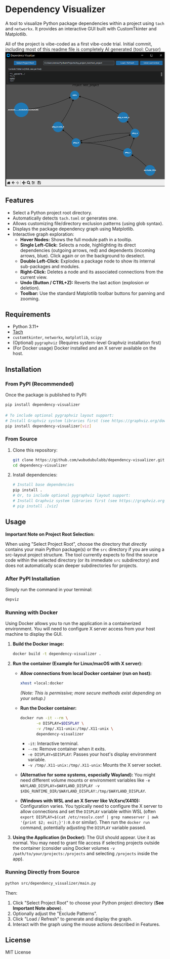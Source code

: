 # Dependency Visualizer

A tool to visualize Python package dependencies within a project using `tach` and `networkx`. It provides an interactive GUI built with CustomTkinter and Matplotlib.

All of the project is vibe-coded as a first vibe-code trial. Initial commit, including most of this readme file is completely AI generated (tool: Cursor)
![Dependency visualizer sample screenshot](images/sample_screenshot.PNG)

## Features

*   Select a Python project root directory.
*   Automatically detects `tach.toml` or generates one.
*   Allows customizing file/directory exclusion patterns (using glob syntax).
*   Displays the package dependency graph using Matplotlib.
*   Interactive graph exploration:
    *   **Hover Nodes:** Shows the full module path in a tooltip.
    *   **Single Left-Click:** Selects a node, highlighting its direct dependencies (outgoing arrows, red) and dependents (incoming arrows, blue). Click again or on the background to deselect.
    *   **Double Left-Click:** Explodes a package node to show its internal sub-packages and modules.
    *   **Right-Click:** Deletes a node and its associated connections from the current view.
    *   **Undo (Button / CTRL+Z):** Reverts the last action (explosion or deletion).
    *   **Toolbar:** Use the standard Matplotlib toolbar buttons for panning and zooming.

## Requirements

*   Python 3.11+
*   [Tach](https://github.com/Polyconseil/tach)
*   `customtkinter`, `networkx`, `matplotlib`, `scipy`
*   (Optional) `pygraphviz` (Requires system-level Graphviz installation first)
*   (For Docker usage) Docker installed and an X server available on the host.

## Installation

### From PyPI (Recommended)

Once the package is published to PyPI:

```bash
pip install dependency-visualizer

# To include optional pygraphviz layout support:
# Install Graphviz system libraries first (see https://graphviz.org/download/)
pip install dependency-visualizer[viz]
```

### From Source

1.  Clone this repository:
    ```bash
    git clone https://github.com/wubudubulubb/dependency-visualizer.git # Or your repo URL
    cd dependency-visualizer
    ```
2.  Install dependencies:
    ```bash
    # Install base dependencies
    pip install .
    # Or, to include optional pygraphviz layout support:
    # Install Graphviz system libraries first (see https://graphviz.org/download/)
    # pip install .[viz]
    ```

## Usage

**Important Note on Project Root Selection:**

When using "Select Project Root", choose the directory that *directly* contains your main Python package(s) or the `src` directory if you are using a src-layout project structure. The tool currently expects to find the source code within the selected directory (or its immediate `src` subdirectory) and does not automatically scan deeper subdirectories for projects.

### After PyPI Installation

Simply run the command in your terminal:

```bash
depviz
```

### Running with Docker

Using Docker allows you to run the application in a containerized environment. You will need to configure X server access from your host machine to display the GUI.

1.  **Build the Docker image:**
    ```bash
    docker build -t dependency-visualizer .
    ```

2.  **Run the container (Example for Linux/macOS with X server):**

    *   **Allow connections from local Docker container (run on host):**
        ```bash
        xhost +local:docker
        ```
        *(Note: This is permissive; more secure methods exist depending on your setup.)*

    *   **Run the Docker container:**
        ```bash
        docker run -it --rm \
               -e DISPLAY=$DISPLAY \
               -v /tmp/.X11-unix:/tmp/.X11-unix \
               dependency-visualizer
        ```
        *   `-it`: Interactive terminal.
        *   `--rm`: Remove container when it exits.
        *   `-e DISPLAY=$DISPLAY`: Passes your host's display environment variable.
        *   `-v /tmp/.X11-unix:/tmp/.X11-unix`: Mounts the X server socket.

    *   **(Alternative for some systems, especially Wayland):** You might need different volume mounts or environment variables like `-e WAYLAND_DISPLAY=$WAYLAND_DISPLAY -v $XDG_RUNTIME_DIR/$WAYLAND_DISPLAY:/tmp/$WAYLAND_DISPLAY`.

    *   **(Windows with WSL and an X Server like VcXsrv/X410):** Configuration varies. You typically need to configure the X server to allow connections and set the `DISPLAY` variable within WSL (often `export DISPLAY=$(cat /etc/resolv.conf | grep nameserver | awk '{print $2; exit;}'):0.0` or similar). Then run the `docker run` command, potentially adjusting the `DISPLAY` variable passed.

3.  **Using the Application (in Docker):** The GUI should appear. Use it as normal. You may need to grant file access if selecting projects outside the container (consider using Docker volumes `-v /path/to/your/projects:/projects` and selecting `/projects` inside the app).

### Running Directly from Source

```bash
python src/dependency_visualizer/main.py
```

Then:

1.  Click "Select Project Root" to choose your Python project directory (**See Important Note above**).
2.  Optionally adjust the "Exclude Patterns".
3.  Click "Load / Refresh" to generate and display the graph.
4.  Interact with the graph using the mouse actions described in Features.

## License

MIT License 